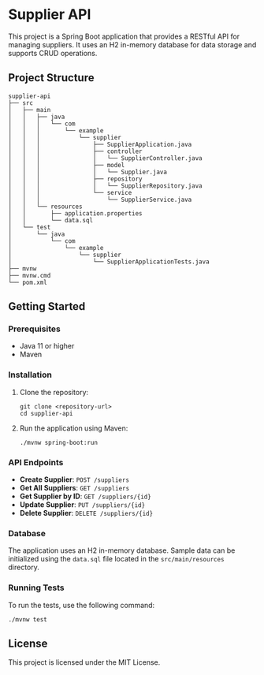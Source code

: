 # Supplier API

This project is a Spring Boot application that provides a RESTful API for managing suppliers. It uses an H2 in-memory database for data storage and supports CRUD operations.

## Project Structure

```
supplier-api
├── src
│   ├── main
│   │   ├── java
│   │   │   └── com
│   │   │       └── example
│   │   │           └── supplier
│   │   │               ├── SupplierApplication.java
│   │   │               ├── controller
│   │   │               │   └── SupplierController.java
│   │   │               ├── model
│   │   │               │   └── Supplier.java
│   │   │               ├── repository
│   │   │               │   └── SupplierRepository.java
│   │   │               └── service
│   │   │                   └── SupplierService.java
│   │   └── resources
│   │       ├── application.properties
│   │       └── data.sql
│   └── test
│       └── java
│           └── com
│               └── example
│                   └── supplier
│                       └── SupplierApplicationTests.java
├── mvnw
├── mvnw.cmd
└── pom.xml
```

## Getting Started

### Prerequisites

- Java 11 or higher
- Maven

### Installation

1. Clone the repository:
   ```
   git clone <repository-url>
   cd supplier-api
   ```

2. Run the application using Maven:
   ```
   ./mvnw spring-boot:run
   ```

### API Endpoints

- **Create Supplier**: `POST /suppliers`
- **Get All Suppliers**: `GET /suppliers`
- **Get Supplier by ID**: `GET /suppliers/{id}`
- **Update Supplier**: `PUT /suppliers/{id}`
- **Delete Supplier**: `DELETE /suppliers/{id}`

### Database

The application uses an H2 in-memory database. Sample data can be initialized using the `data.sql` file located in the `src/main/resources` directory.

### Running Tests

To run the tests, use the following command:
```
./mvnw test
```

## License

This project is licensed under the MIT License.